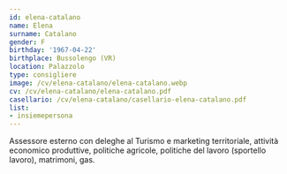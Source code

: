 ```yaml
---
id: elena-catalano
name: Elena
surname: Catalano
gender: F
birthday: '1967-04-22'
birthplace: Bussolengo (VR)
location: Palazzolo
type: consigliere
image: /cv/elena-catalano/elena-catalano.webp
cv: /cv/elena-catalano/elena-catalano.pdf
casellario: /cv/elena-catalano/casellario-elena-catalano.pdf
list:
- insiemepersona
---
```


Assessore esterno con deleghe al Turismo e marketing territoriale, attività economico produttive, politiche agricole, politiche del lavoro (sportello lavoro), matrimoni, gas.